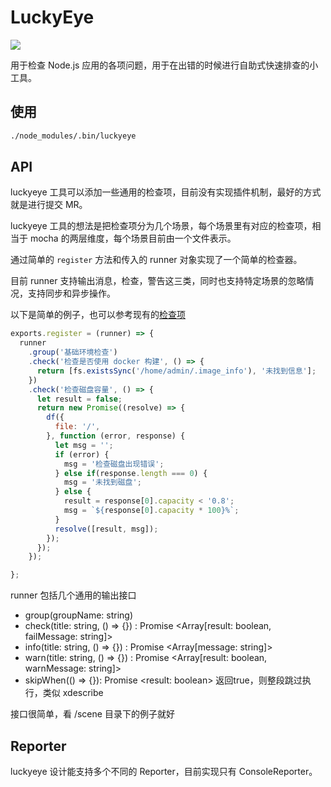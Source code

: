 # LuckyEye

![](https://img.alicdn.com/tfs/TB1mhZBauuSBuNjy1XcXXcYjFXa-1080-700.png)

用于检查 Node.js 应用的各项问题，用于在出错的时候进行自助式快速排查的小工具。

## 使用

```sh
./node_modules/.bin/luckyeye
```

## API

luckyeye 工具可以添加一些通用的检查项，目前没有实现插件机制，最好的方式就是进行提交 MR。

luckyeye 工具的想法是把检查项分为几个场景，每个场景里有对应的检查项，相当于 mocha 的两层维度，每个场景目前由一个文件表示。

通过简单的 `register` 方法和传入的 runner 对象实现了一个简单的检查器。

目前 runner 支持输出消息，检查，警告这三类，同时也支持特定场景的忽略情况，支持同步和异步操作。

以下是简单的例子，也可以参考现有的[检查项](http://gitlab.alibaba-inc.com/taobao-node/luckyeye/blob/master/scene/base.js)

```js
exports.register = (runner) => {
  runner
    .group('基础环境检查')
    .check('检查是否使用 docker 构建', () => {
      return [fs.existsSync('/home/admin/.image_info'), '未找到信息'];
    })
    .check('检查磁盘容量', () => {
      let result = false;
      return new Promise((resolve) => {
        df({
          file: '/',
        }, function (error, response) {
          let msg = '';
          if (error) {
            msg = '检查磁盘出现错误';
          } else if(response.length === 0) {
            msg = '未找到磁盘';
          } else {
            result = response[0].capacity < '0.8';
            msg = `${response[0].capacity * 100}%`;
          }
          resolve([result, msg]);
        });
      });
    });

};
```

runner 包括几个通用的输出接口

- group(groupName: string)
- check(title: string, () => {}) : Promise \<Array[result: boolean, failMessage: string]>
- info(title: string, () => {}) : Promise \<Array[message: string]>
- warn(title: string, () => {}) : Promise \<Array[result: boolean, warnMessage: string]>
- skipWhen(() => {}): Promise \<result: boolean> 返回true，则整段跳过执行，类似 xdescribe

接口很简单，看 /scene 目录下的例子就好


## Reporter

luckyeye 设计能支持多个不同的 Reporter，目前实现只有 ConsoleReporter。
